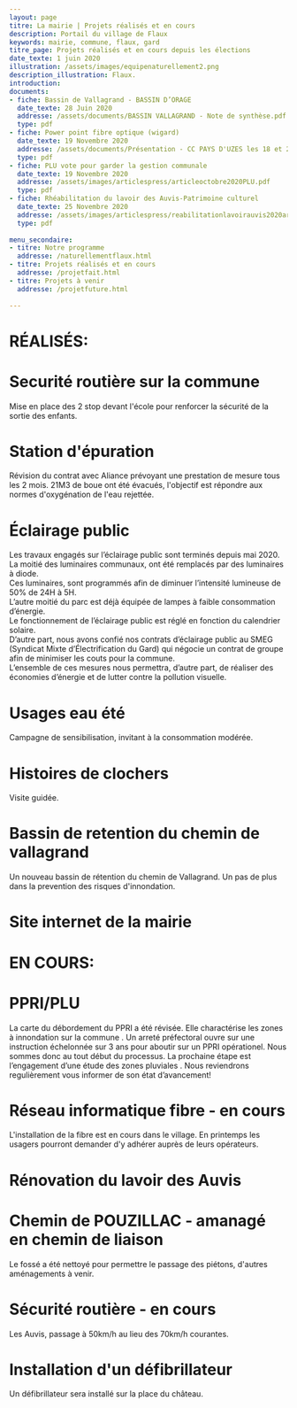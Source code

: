 ```yaml
---
layout: page
titre: La mairie | Projets réalisés et en cours
description: Portail du village de Flaux
keywords: mairie, commune, flaux, gard
titre_page: Projets réalisés et en cours depuis les élections
date_texte: 1 juin 2020
illustration: /assets/images/equipenaturellement2.png
description_illustration: Flaux.
introduction: 
documents:
- fiche: Bassin de Vallagrand - BASSIN D’ORAGE
  date_texte: 28 Juin 2020
  addresse: /assets/documents/BASSIN VALLAGRAND - Note de synthèse.pdf
  type: pdf
- fiche: Power point fibre optique (wigard)
  date_texte: 19 Novembre 2020
  addresse: /assets/documents/Présentation - CC PAYS D'UZES les 18 et 26 novembre 2020 V4.pdf
  type: pdf
- fiche: PLU vote pour garder la gestion communale
  date_texte: 19 Novembre 2020
  addresse: /assets/images/articlespress/articleoctobre2020PLU.pdf
  type: pdf
- fiche: Rhéabilitation du lavoir des Auvis-Patrimoine culturel
  date_texte: 25 Novembre 2020
  addresse: /assets/images/articlespress/reabilitationlavoirauvis2020article.pdf
  type: pdf
  
menu_secondaire:
- titre: Notre programme
  addresse: /naturellementflaux.html
- titre: Projets réalisés et en cours
  addresse: /projetfait.html
- titre: Projets à venir
  addresse: /projetfuture.html
  
---
```


# RÉALISÉS:

# Securité routière sur la commune  
Mise en place des 2 stop devant l'école pour renforcer la sécurité de la sortie des enfants. 

# Station d'épuration 
Révision du contrat avec Aliance prévoyant une prestation de mesure tous les 2 mois. 21M3 de boue ont été évacués, l'objectif est répondre aux normes d'oxygénation de l'eau rejettée.

# Éclairage public
Les travaux engagés sur l’éclairage public sont terminés depuis mai 2020. La moitié des luminaires communaux, ont été remplacés par des luminaires à diode. <br>
Ces luminaires, sont programmés afin de diminuer l’intensité lumineuse de 50% de 24H à 5H.<br>
L’autre moitié du parc est déjà équipée de lampes  à faible consommation d’énergie. <br>
Le fonctionnement de l’éclairage public est réglé en fonction du calendrier solaire. <br>
D’autre part, nous avons confié nos contrats d’éclairage public au SMEG (Syndicat Mixte d’Électrification du Gard) qui négocie un contrat de groupe afin de minimiser les couts pour la commune.<br>
L’ensemble de ces mesures nous permettra, d’autre part, de réaliser des économies d’énergie et de lutter contre la pollution visuelle.

# Usages eau été 
Campagne de sensibilisation, invitant à la consommation modérée.

# Histoires de clochers
Visite guidée.

# Bassin de retention du chemin de vallagrand 
Un nouveau bassin de rétention du chemin de Vallagrand. Un pas de plus dans la prevention des risques d'innondation.

# Site internet de la mairie


# EN COURS:

# PPRI/PLU
La carte du débordement du PPRI a été révisée. Elle charactérise les zones à innondation sur la commune . Un arreté préfectoral ouvre sur une instruction échelonnée sur 3 ans pour aboutir sur un PPRI opérationel. Nous sommes donc au tout début du processus. La prochaine étape est l’engagement d’une étude des zones pluviales . Nous reviendrons regulièrement vous informer de son état d’avancement!

# Réseau informatique fibre - en cours
L'installation de la fibre est en cours dans le village. En printemps les usagers pourront demander d'y adhérer auprès de leurs opérateurs.

# Rénovation du lavoir des Auvis

# Chemin de POUZILLAC - amanagé en chemin de liaison 
Le fossé a été nettoyé pour permettre le passage des piétons, d'autres aménagements à venir.

# Sécurité routière - en cours
Les Auvis, passage à 50km/h au lieu des 70km/h courantes.

# Installation d'un défibrillateur
Un défibrillateur sera installé sur la place du château.
  


